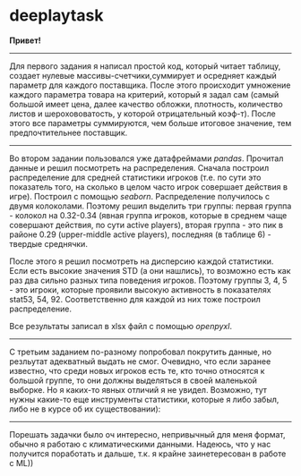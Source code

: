 # deeplaytask
**Привет!** 
________________________
Для первого задания я написал простой код, который читает таблицу, создает нулевые массивы-счетчики,суммирует и осредняет каждый параметр для каждого поставщика.
После этого происходит умножение каждого параметра товара на критерий, который я задал сам (самый большой имеет цена, далее качество обложки, плотность, количество листов и шерохововатость, у которой отрицательный коэф-т). После этого все параметры суммируются, чем больше итоговое значение, тем предпочтительнее поставщик. 
________________________
Во втором задании пользовался уже датафреймами *pandas*. Прочитал данные и решил посмотреть на распределения. Сначала построил распределение для средней статистики игроков (т.е. по сути это показатель того, на сколько в целом часто игрок совершает действия в игре). Построил с помощью *seaborn*. Распределение получилось с двумя колоколами. Поэтому решил выделить три группы: первая группа - колокол на 0.32-0.34 (явная группа игроков, которые в среднем чаще совершают действия, по сути active players), вторая группа - это пик в районе 0.29 (upper-middle active players), последняя (в таблице 6) - твердые среднячки. 

После этого я решил посмотреть на дисперсию каждой статистики. Если есть высокие значения STD (а они нашлись), то возможно есть как раз два сильно разных типа поведения игроков. Поэтому группы 3, 4, 5 - это игроки, которые проявили высокую активность в показателях stat53, 54, 92. Соответственно для каждой из них тоже построил распределение.

Все результаты записал в xlsx файл с помощью *openpyxl*. 
________________________
С третьим заданием по-разному попробовал покрутить данные, но резльутат адекватный выдать не смог. Очевидно, что если заранее известно, что среди новых игроков есть те, кто точно относятся к большой группе, то они должны выделяться в своей маленькой выборке. Но я каких-то явных отличий я не увидел. Возможно, тут нужны какие-то еще инструменты статистики, которые я либо забыл, либо не в курсе об их существовании):

************************
Порешать задачки было оч интересно, непривычный для меня формат, обычно я работаю с климатическими данными. Надеюсь, что у нас получится поработать и дальше, т.к. я крайне заинетересован в работе с ML))
